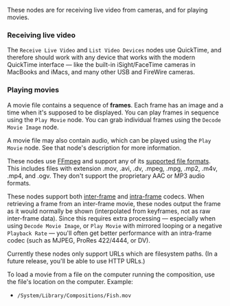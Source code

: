 These nodes are for receiving live video from cameras, and for playing movies. 

### Receiving live video

The `Receive Live Video` and `List Video Devices` nodes use QuickTime, and therefore should work with any device that works with the modern QuickTime interface — like the built-in iSight/FaceTime cameras in MacBooks and iMacs, and many other USB and FireWire cameras.

### Playing movies

A movie file contains a sequence of **frames**. Each frame has an image and a time when it's supposed to be displayed. You can play frames in sequence using the `Play Movie` node. You can grab individual frames using the `Decode Movie Image` node. 

A movie file may also contain audio, which can be played using the `Play Movie` node. See that node's description for more information.

These nodes use [FFmpeg](http://www.ffmpeg.org/) and support any of its [supported file formats](http://www.ffmpeg.org/general.html#File-Formats). This includes files with extension .mov, .avi, .dv, .mpeg, .mpg, .mp2, .m4v, .mp4, and .ogv. They don't support the proprietary AAC or MP3 audio formats. 

These nodes support both [inter-frame](http://en.wikipedia.org/wiki/Inter_frame) and [intra-frame](http://en.wikipedia.org/wiki/Intra-frame) codecs. When retrieving a frame from an inter-frame movie, these nodes output the frame as it would normally be shown (interpolated from keyframes, not as raw inter-frame data). Since this requires extra processing — especially when using `Decode Movie Image`, or `Play Movie` with mirrored looping or a negative `Playback Rate` — you'll often get better performance with an intra-frame codec (such as MJPEG, ProRes 422/4444, or DV). 

Currently these nodes only support URLs which are filesystem paths. (In a future release, you'll be able to use HTTP URLs.)

To load a movie from a file on the computer running the composition, use the file's location on the computer. Example: 

   - `/System/Library/Compositions/Fish.mov`

